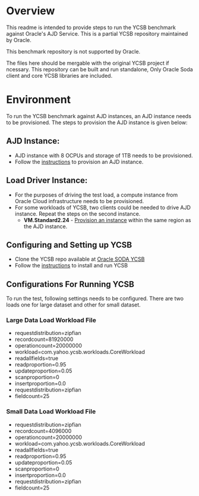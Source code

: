 
# Overview
This readme is intended to provide steps  to run the YCSB benchmark against Oracle's AJD Service. This is a partial YCSB repository maintained by Oracle.

This benchmark repository is not supported by Oracle.

The files here should be mergable with the original YCSB project if ncessary.  This repository can be built and run standalone, Only Oracle Soda client and core YCSB libraries are included.


# Environment
To run the YCSB benchmark against AJD instances, an AJD instance needs to be provisioned. The steps to provision the AJD
instance is given below:

## AJD Instance:

*   AJD instance with 8 OCPUs and storage of 1TB needs to be provisioned. 
*   Follow the [instructions](https://docs.oracle.com/en/cloud/paas/autonomous-json-database/) to provision an AJD instance.


## Load Driver Instance:

*  For the purposes of driving the test load, a compute instance from Oracle Cloud infrastructure needs to be provisioned.
*  For some workloads of YCSB, two clients could be needed to drive AJD instance. Repeat the steps on the second instance.
    *  **VM.Standard2.24** - [Provision an instance](https://docs.oracle.com/en-us/iaas/Content/Compute/Tasks/launchinginstance.htm#Creating_an_Instance) within the same region as the AJD instance. 

## Configuring and Setting up YCSB

*  Clone the YCSB repo available at [Oracle SODA YCSB](https://github.com/oracle/json-in-db/tree/master/YCSB/ycsb-soda)
*  Follow the [instructions](https://github.com/oracle/json-in-db/tree/master/YCSB/ycsb-soda/README.md) to install and run YCSB

## Configurations For Running YCSB
To run the test, following settings needs to be configured. There are two loads one for large dataset and other for small dataset.

### Large Data Load Workload File

*   requestdistribution=zipfian
*   recordcount=81920000
*   operationcount=20000000
*   workload=com.yahoo.ycsb.workloads.CoreWorkload
*   readallfields=true
*   readproportion=0.95
*   updateproportion=0.05
*   scanproportion=0
*   insertproportion=0.0
*   requestdistribution=zipfian
*   fieldcount=25

### Small Data Load Workload File

*   requestdistribution=zipfian
*   recordcount=4096000
*   operationcount=20000000
*   workload=com.yahoo.ycsb.workloads.CoreWorkload
*   readallfields=true
*   readproportion=0.95
*   updateproportion=0.05
*   scanproportion=0
*   insertproportion=0.0
*   requestdistribution=zipfian
*   fieldcount=25


